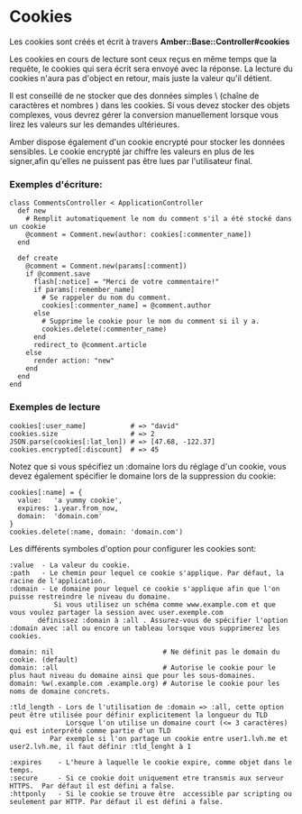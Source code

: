 # Cookies
Les cookies sont créés et écrit à travers  **Amber::Base::Controller\#cookies**

Les cookies en cours de lecture sont ceux reçus en même temps que la requête, le cookies qui sera écrit sera envoyé avec la réponse. La lecture du cookies n'aura pas d'object en retour, mais juste la valeur qu'il détient.


Il est conseillé de ne stocker que des données simples \ (chaîne de caractères et nombres \) dans les cookies. Si vous devez stocker des objets complexes, vous devrez gérer la conversion manuellement lorsque vous lirez les valeurs sur les demandes ultérieures.


Amber dispose également d'un cookie encrypté pour stocker les données sensibles. Le cookie encrypté jar chiffre les valeurs en plus de les signer,afin qu'elles ne puissent pas être lues par l'utilisateur final.

### Exemples d'écriture:

```crystal
class CommentsController < ApplicationController
  def new
    # Remplit automatiquement le nom du comment s'il a été stocké dans un cookie
    @comment = Comment.new(author: cookies[:commenter_name])
  end

  def create
    @comment = Comment.new(params[:comment])
    if @comment.save
      flash[:notice] = "Merci de votre commentaire!"
      if params[:remember_name]
        # Se rappeler du nom du comment.
        cookies[:commenter_name] = @comment.author
      else
        # Supprime le cookie pour le nom du comment si il y a. 
        cookies.delete(:commenter_name)
      end
      redirect_to @comment.article
    else
      render action: "new"
    end
  end
end
```

### Exemples de lecture 

```crystal
cookies[:user_name]           # => "david"
cookies.size                  # => 2
JSON.parse(cookies[:lat_lon]) # => [47.68, -122.37]
cookies.encrypted[:discount]  # => 45
```

Notez que si vous spécifiez un :domaine lors du réglage d'un cookie, vous devez également spécifier le domaine lors de la suppression du cookie:

```crystal
cookies[:name] = {
  value:   'a yummy cookie',
  expires: 1.year.from_now,
  domain:  'domain.com'
}
cookies.delete(:name, domain: 'domain.com')
```
Les différents symboles d'option pour configurer les cookies sont:

```crystal
:value  - La valeur du cookie.
:path   - Le chemin pour lequel ce cookie s'applique. Par défaut, la racine de l'application.
:domain - Le domaine pour lequel ce cookie s'applique afin que l'on puisse restreindre le niveau du domaine.
           Si vous utilisez un schéma comme www.example.com et que vous voulez partager la session avec user.exemple.com
	   définissez :domain à :all . Assurez-vous de spécifier l'option :domain avec :all ou encore un tableau lorsque vous supprimerez les cookies.

domain: nil                           # Ne définit pas le domain du cookie. (default)
domain: :all                          # Autorise le cookie pour le plus haut niveau du domaine ainsi que pour les sous-domaines.
domain: %w(.example.com .example.org) # Autorise le cookie pour les noms de domaine concrets.

:tld_length - Lors de l'utilisation de :domain => :all, cette option peut être utilisée pour définir explicitement la longueur du TLD  
              Lorsque l'on utilise un domaine court (<= 3 caractères) qui est interprété comme partie d'un TLD 
	      Par exemple si l'on partage un cookie entre user1.lvh.me et user2.lvh.me, il faut définir :tld_lenght à 1 

:expires    - L'heure à laquelle le cookie expire, comme objet dans le temps. 
:secure     - Si ce cookie doit uniquement etre transmis aux serveur HTTPS.  Par défaut il est défini a false.
:httponly   - Si le cookie se trouve être  accessible par scripting ou seulement par HTTP. Par défaut il est défini a false.
```



